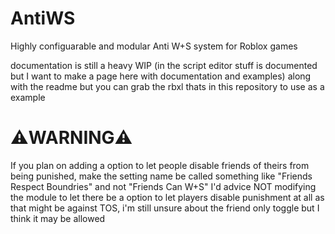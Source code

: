 # AntiWS
Highly configuarable and modular Anti W+S system for Roblox games

documentation is still a heavy WIP (in the script editor stuff is documented but I want to make a page here with documentation and examples) along with the readme but you can grab the rbxl thats in this repository to use as a example

# ⚠️WARNING⚠️
If you plan on adding a option to let people disable friends of theirs from being punished, make the setting name be called something like "Friends Respect Boundries" and not "Friends Can W+S"
I'd advice NOT modifying the module to let there be a option to let players disable punishment at all as that might be against TOS, i'm still unsure about the friend only toggle but I think it may be allowed
